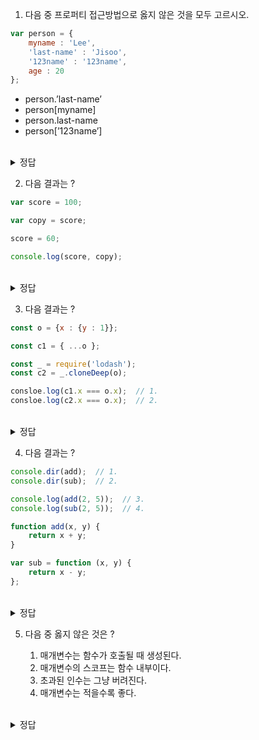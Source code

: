 1. 다음 중 프로퍼티 접근방법으로 옳지 않은 것을 모두 고르시오.

```jsx
var person = {
	myname : 'Lee',
	'last-name' : 'Jisoo',
	'123name' : '123name',
	age : 20
};
```

- person.’last-name’
- person[myname]
- person.last-name
- person[’123name’]

<br/>
<details>
<summary>정답</summary>
<pre>
 person.’last-name’
 - `SyntaxError`  person[’last-name’]
</pre>
<pre>
 person[myname]
 - `ReferenceError` person.myname
</pre>
<pre>
 person.last-name
 - `NaN`  person[’last-name’]    ( `-` 를 연산자로 취급 )
</pre>
</details>


2. 다음 결과는 ?

```jsx
var score = 100;

var copy = score;

score = 60;

console.log(score, copy);
```

<br/>
<details>
<summary>정답</summary>
<pre>
60, 100
<br/>
🔸 값에 의한 전달은 원시 값이 복사되어 다른 메모리 공간에 저장된다.
</pre>
</details>


3. 다음 결과는 ?

```jsx
const o = {x : {y : 1}};

const c1 = { ...o };

const _ = require('lodash');
const c2 = _.cloneDeep(o);

consloe.log(c1.x === o.x);  // 1.
consloe.log(c2.x === o.x);  // 2.
```

<br/>
<details>
<summary>정답</summary>
<pre>
1. true
2. false
<br/>
🔸 깊은 복사와 얕은 복사의 차이점
    
    얕은 복사는 한 단계만 복사
    깊은 복사는 중첩되어 있는 객체까지 모두 복사
</pre>
</details>
    

4. 다음 결과는 ?

```jsx
console.dir(add);  // 1.
console.dir(sub);  // 2.

console.log(add(2, 5));  // 3.
console.log(sub(2, 5));  // 4.

function add(x, y) { 
	return x + y;
}

var sub = function (x, y) {
	return x - y;
};
```

<br/>
<details>
<summary>정답</summary>
<pre>
1. f add(x, y)
2. undefined
3. 7
4. TypeError
<br/>
🔸 함수 선언문과 함수 표현식의 함수 생성 시점 차이
    
    함수 선언문은 함수 호이스팅에 의해 먼저 선언 됨
    함수 표현식은 변수 호이스팅에 의해 undefined로 초기화 됨
</pre>
</details>

    

5. 다음 중 옳지 않은 것은 ?

	1. 매개변수는 함수가 호출될 때 생성된다.
	2. 매개변수의 스코프는 함수 내부이다.
	3. 초과된 인수는 그냥 버려진다.
	4. 매개변수는 적을수록 좋다.

<br/>
<details>
<summary>정답</summary>
<pre>
3
<br/>
초과된 인수는 arguments 객체 프로퍼티로 보관된다.
</pre>
</details>
